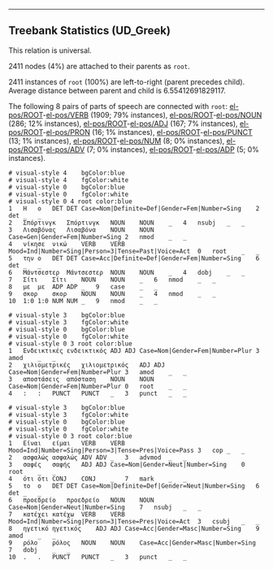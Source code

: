 

--------------------------------------------------------------------------------

## Treebank Statistics (UD_Greek)

This relation is universal.

2411 nodes (4%) are attached to their parents as `root`.

2411 instances of `root` (100%) are left-to-right (parent precedes child).
Average distance between parent and child is 6.55412691829117.

The following 8 pairs of parts of speech are connected with `root`: [el-pos/ROOT]()-[el-pos/VERB]() (1909; 79% instances), [el-pos/ROOT]()-[el-pos/NOUN]() (286; 12% instances), [el-pos/ROOT]()-[el-pos/ADJ]() (167; 7% instances), [el-pos/ROOT]()-[el-pos/PRON]() (16; 1% instances), [el-pos/ROOT]()-[el-pos/PUNCT]() (13; 1% instances), [el-pos/ROOT]()-[el-pos/NUM]() (8; 0% instances), [el-pos/ROOT]()-[el-pos/ADV]() (7; 0% instances), [el-pos/ROOT]()-[el-pos/ADP]() (5; 0% instances).


~~~ conllu
# visual-style 4	bgColor:blue
# visual-style 4	fgColor:white
# visual-style 0	bgColor:blue
# visual-style 0	fgColor:white
# visual-style 0 4 root	color:blue
1	Η	ο	DET	DET	Case=Nom|Definite=Def|Gender=Fem|Number=Sing	2	det	_	_
2	Σπόρτινγκ	Σπόρτινγκ	NOUN	NOUN	_	4	nsubj	_	_
3	Λισαβόνας	Λισαβόνα	NOUN	NOUN	Case=Gen|Gender=Fem|Number=Sing	2	nmod	_	_
4	νίκησε	νικώ	VERB	VERB	Mood=Ind|Number=Sing|Person=3|Tense=Past|Voice=Act	0	root	_	_
5	την	ο	DET	DET	Case=Acc|Definite=Def|Gender=Fem|Number=Sing	6	det	_	_
6	Μάντσεστερ	Μάντσεστερ	NOUN	NOUN	_	4	dobj	_	_
7	Σίτι	Σίτι	NOUN	NOUN	_	6	nmod	_	_
8	με	με	ADP	ADP	_	9	case	_	_
9	σκορ	σκορ	NOUN	NOUN	_	4	nmod	_	_
10	1:0	1:0	NUM	NUM	_	9	nmod	_	_

~~~


~~~ conllu
# visual-style 3	bgColor:blue
# visual-style 3	fgColor:white
# visual-style 0	bgColor:blue
# visual-style 0	fgColor:white
# visual-style 0 3 root	color:blue
1	Ενδεικτικές	ενδεικτικός	ADJ	ADJ	Case=Nom|Gender=Fem|Number=Plur	3	amod	_	_
2	χιλιομετρικές	χιλιομετρικός	ADJ	ADJ	Case=Nom|Gender=Fem|Number=Plur	3	amod	_	_
3	αποστάσεις	απόσταση	NOUN	NOUN	Case=Nom|Gender=Fem|Number=Plur	0	root	_	_
4	:	:	PUNCT	PUNCT	_	3	punct	_	_

~~~


~~~ conllu
# visual-style 3	bgColor:blue
# visual-style 3	fgColor:white
# visual-style 0	bgColor:blue
# visual-style 0	fgColor:white
# visual-style 0 3 root	color:blue
1	Είναι	είμαι	VERB	VERB	Mood=Ind|Number=Sing|Person=3|Tense=Pres|Voice=Pass	3	cop	_	_
2	ασφαλώς	ασφαλώς	ADV	ADV	_	3	advmod	_	_
3	σαφές	σαφής	ADJ	ADJ	Case=Nom|Gender=Neut|Number=Sing	0	root	_	_
4	ότι	ότι	CONJ	CONJ	_	7	mark	_	_
5	το	ο	DET	DET	Case=Nom|Definite=Def|Gender=Neut|Number=Sing	6	det	_	_
6	προεδρείο	προεδρείο	NOUN	NOUN	Case=Nom|Gender=Neut|Number=Sing	7	nsubj	_	_
7	κατέχει	κατέχω	VERB	VERB	Mood=Ind|Number=Sing|Person=3|Tense=Pres|Voice=Act	3	csubj	_	_
8	ηγετικό	ηγετικός	ADJ	ADJ	Case=Acc|Gender=Masc|Number=Sing	9	amod	_	_
9	ρόλο	ρόλος	NOUN	NOUN	Case=Acc|Gender=Masc|Number=Sing	7	dobj	_	_
10	.	.	PUNCT	PUNCT	_	3	punct	_	_

~~~


